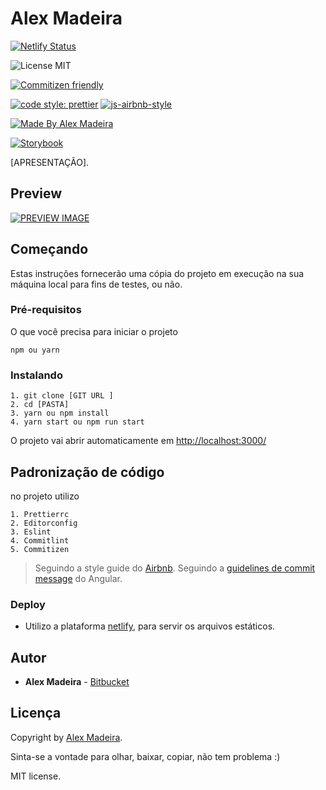 # Alex Madeira

[![Netlify Status](https://api.netlify.com/api/v1/badges/5d26bc2c-5123-45a8-9712-e520c9cf1e15/deploy-status)]()

![License MIT](https://img.shields.io/badge/license-MIT-green)

[![Commitizen friendly](https://img.shields.io/badge/commitizen-friendly-brightgreen.svg)](http://commitizen.github.io/cz-cli/)

[![code style: prettier](https://img.shields.io/badge/code_style-prettier-ff69b4.svg)](https://github.com/prettier/prettier) [![js-airbnb-style](https://img.shields.io/badge/code%20style-airbnb-ff69b4.svg)](https://github.com/airbnb/javascript)

[![Made By Alex Madeira](https://img.shields.io/badge/%20made%20by-Alex%20Madeira-blue)](https://www.alexmadeira.com.br/)

[![Storybook](https://cdn.jsdelivr.net/gh/storybookjs/brand@master/badge/badge-storybook.svg)]()

[APRESENTAÇÃO].

## Preview

[![PREVIEW IMAGE]()]()

## Começando

Estas instruções fornecerão uma cópia do projeto em execução na sua máquina local para fins de testes, ou não.

### Pré-requisitos

O que você precisa para iniciar o projeto

```
npm ou yarn
```

### Instalando

```
1. git clone [GIT URL ]
2. cd [PASTA]
3. yarn ou npm install
4. yarn start ou npm run start
```

O projeto vai abrir automaticamente em [http://localhost:3000/](http://localhost:3000/ 'http://localhost:3000/')

## Padronização de código

no projeto utilizo

```
1. Prettierrc
2. Editorconfig
3. Eslint
4. Commitlint
5. Commitizen
```

> Seguindo a style guide do [Airbnb](https://github.com/airbnb/javascript 'Airbnb').
> Seguindo a [guidelines de commit message](https://github.com/angular/angular/blob/master/CONTRIBUTING.md#commit) do Angular.

### Deploy

- Utilizo a plataforma [netlify]("https://www.netlify.com/"), para servir os arquivos estáticos.

## Autor

- **Alex Madeira** - [Bitbucket](https://bitbucket.org/alexmadeira5/)

## Licença

Copyright by [Alex Madeira](https://www.alexmadeira.com.br/).

Sinta-se a vontade para olhar, baixar, copiar, não tem problema :)

MIT license.

